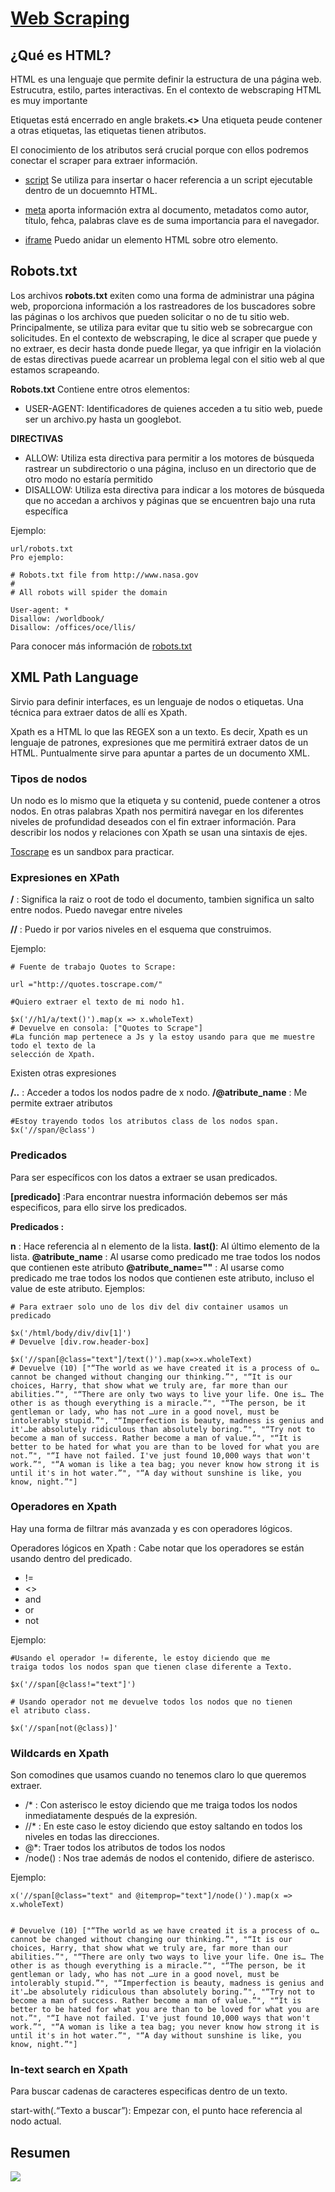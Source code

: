 # [Web Scraping](https://platzi.com/cursos/web-scraping/)

## ¿Qué es HTML?

HTML es una lenguaje que permite definir la estructura de una página web.
Estrucutra, estilo, partes interactivas. En el contexto de webscraping HTML es muy importante

Etiquetas está encerrado en angle brakets.**<>**
Una etiqueta peude contener a otras etiquetas, las etiquetas tienen atributos.

El conocimiento de los atributos será crucial porque con ellos podremos conectar el scraper para extraer información.

* [script](https://developer.mozilla.org/es/docs/Web/SVG/Element/script) Se utiliza para insertar o hacer referencia a un script ejecutable dentro de un docuemnto HTML.

* [meta](https://es.wikipedia.org/wiki/Etiqueta_meta) aporta información extra al documento, metadatos como autor, título, fehca, palabras clave
es de suma importancia para el navegador.

* [iframe](https://developer.mozilla.org/es/docs/Web/HTML/Elemento/iframe) Puedo anidar un elemento HTML sobre otro elemento.

## Robots.txt

Los archivos **robots.txt** exiten como una forma de administrar una página web, proporciona información a los rastreadores de los buscadores sobre las páginas o los archivos que pueden solicitar o no de tu sitio web.
Principalmente, se utiliza para evitar que tu sitio web se sobrecargue con solicitudes.
En el contexto de webscraping, le dice al scraper que puede y no extraer, es decir hasta donde puede llegar, ya que infrigir en la violación
de estas directivas puede acarrear un problema legal con el sitio web al que estamos scrapeando.

**Robots.txt**
Contiene entre otros elementos:

* USER-AGENT: Identificadores de quienes acceden a tu sitio web, puede ser un archivo.py hasta un googlebot.

**DIRECTIVAS**

* ALLOW: Utiliza esta directiva para permitir a los motores de búsqueda rastrear un subdirectorio o una página, incluso en un directorio que de otro modo no estaría permitido
* DISALLOW: Utiliza esta directiva para indicar a los motores de búsqueda que no accedan a archivos y páginas que se encuentren bajo una ruta específica

Ejemplo:

```
url/robots.txt
Pro ejemplo:

# Robots.txt file from http://www.nasa.gov
#
# All robots will spider the domain

User-agent: *
Disallow: /worldbook/
Disallow: /offices/oce/llis/

```

Para conocer más información de [robots.txt](https://ahrefs.com/blog/es/robots-txt/)

## XML Path Language

Sirvio para definir interfaces, es un lenguaje de nodos o etiquetas.
Una técnica para extraer datos de allí es Xpath.

Xpath es a HTML lo que las REGEX son a un texto.
Es decir, Xpath es un lenguaje de patrones, expresiones que me permitirá extraer datos de un HTML. Puntualmente sirve para apuntar a partes de un documento XML.

### Tipos de nodos

Un nodo es lo mismo que la etiqueta y su contenid, puede contener a otros nodos.
En otras palabras Xpath nos permitirá navegar en los diferentes niveles de profundidad deseados con el fin extraer información. Para describir los nodos y relaciones con Xpath se usan una sintaxis de ejes.

[Toscrape](http://toscrape.com/) es un sandbox para practicar.

### Expresiones en XPath

**/** : Significa la raiz o root de todo el documento, tambien significa un salto entre nodos. Puedo navegar entre niveles

**//** : Puedo ir por varios niveles en el esquema que construimos.

Ejemplo:

```
# Fuente de trabajo Quotes to Scrape:

url ="http://quotes.toscrape.com/"

#Quiero extraer el texto de mi nodo h1.

$x('//h1/a/text()').map(x => x.wholeText)
# Devuelve en consola: ["Quotes to Scrape"]
#La función map pertenece a Js y la estoy usando para que me muestre todo el texto de la 
selección de Xpath.
```

Existen otras expresiones

**/..** : Acceder a todos los nodos padre de x nodo.
**/@atribute_name** : Me permite extraer atributos

```
#Estoy trayendo todos los atributos class de los nodos span.
$x('//span/@class')
```

### Predicados

Para ser específicos con los datos a extraer se usan predicados.

**[predicado]** :Para encontrar nuestra información debemos ser más especificos, para ello
sirve los predicados.

**Predicados :**

**n** : Hace referencia al n elemento de la lista.
**last()**: Al último elemento de la lista.
**@atribute_name** : Al usarse como predicado me trae todos los nodos
que contienen este atributo
**@atribute_name=""** : Al usarse como predicado me trae todos los nodos
que contienen este atributo, incluso el value de este atributo.
Ejemplos:

```
# Para extraer solo uno de los div del div container usamos un predicado

$x('/html/body/div/div[1]')
# Devuelve [div.row.header-box]

$x('//span[@class="text"]/text()').map(x=>x.wholeText)
# Devuelve (10) ["“The world as we have created it is a process of o…cannot be changed without changing our thinking.”", "“It is our choices, Harry, that show what we truly are, far more than our abilities.”", "“There are only two ways to live your life. One is… The other is as though everything is a miracle.”", "“The person, be it gentleman or lady, who has not …ure in a good novel, must be intolerably stupid.”", "“Imperfection is beauty, madness is genius and it'…be absolutely ridiculous than absolutely boring.”", "“Try not to become a man of success. Rather become a man of value.”", "“It is better to be hated for what you are than to be loved for what you are not.”", "“I have not failed. I've just found 10,000 ways that won't work.”", "“A woman is like a tea bag; you never know how strong it is until it's in hot water.”", "“A day without sunshine is like, you know, night.”"]
```

### Operadores en Xpath

Hay una forma de filtrar más avanzada y es con operadores lógicos.

Operadores lógicos en Xpath :
Cabe notar que los operadores se están usando dentro del predicado.

 - !=
- <>
- and
- or
- not

Ejemplo:

```
#Usando el operador != diferente, le estoy diciendo que me
traiga todos los nodos span que tienen clase diferente a Texto.

$x('//span[@class!="text"]')

# Usando operador not me devuelve todos los nodos que no tienen
el atributo class.

$x('//span[not(@class)]'
```

### Wildcards en Xpath

Son comodines que usamos cuando no tenemos claro lo que queremos extraer.

- /* : Con asterisco le estoy diciendo que me traiga todos los nodos inmediatamente después de la expresión.
- //* : En este caso le estoy diciendo que estoy saltando en todos los niveles en todas las direcciones.
- @*: Traer todos los atributos de todos los nodos
- /node() : Nos trae además de nodos el contenido, difiere de asterisco.

Ejemplo:
```
x('//span[@class="text" and @itemprop="text"]/node()').map(x => x.wholeText)


# Devuelve (10) ["“The world as we have created it is a process of o…cannot be changed without changing our thinking.”", "“It is our choices, Harry, that show what we truly are, far more than our abilities.”", "“There are only two ways to live your life. One is… The other is as though everything is a miracle.”", "“The person, be it gentleman or lady, who has not …ure in a good novel, must be intolerably stupid.”", "“Imperfection is beauty, madness is genius and it'…be absolutely ridiculous than absolutely boring.”", "“Try not to become a man of success. Rather become a man of value.”", "“It is better to be hated for what you are than to be loved for what you are not.”", "“I have not failed. I've just found 10,000 ways that won't work.”", "“A woman is like a tea bag; you never know how strong it is until it's in hot water.”", "“A day without sunshine is like, you know, night.”"]
```

### In-text search en Xpath

Para buscar cadenas de caracteres especificas dentro de un texto.

start-with(.“Texto a buscar”): Empezar con, el punto hace referencia al nodo actual.


## Resumen

<img src="https://static.platzi.com/media/user_upload/XPath-Cheatsheet-1411580c-9597-41d7-8065-d41fda768c2e.jpg" aalt="resumen">

